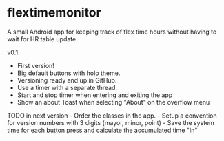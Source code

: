 flextimemonitor
===============

A small Android app for keeping track of flex time hours without having to wait for HR table update.

v0.1
- First version!
- Big default buttons with holo theme.
- Versioning ready and up in GitHub.
- Use a timer with a separate thread.
- Start and stop timer when entering and exiting the app
- Show an about Toast when selecting "About" on the overflow menu

TODO in next version
	- Order the classes in the app.
	- Setup a convention for version numbers with 3 digits (mayor, minor, point)
	- Save the system time for each button press and calculate the accumulated
	time "In"
